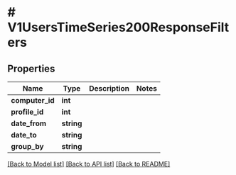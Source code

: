 # # V1UsersTimeSeries200ResponseFilters

## Properties

Name | Type | Description | Notes
------------ | ------------- | ------------- | -------------
**computer_id** | **int** |  |
**profile_id** | **int** |  |
**date_from** | **string** |  |
**date_to** | **string** |  |
**group_by** | **string** |  |

[[Back to Model list]](../../README.md#models) [[Back to API list]](../../README.md#endpoints) [[Back to README]](../../README.md)
